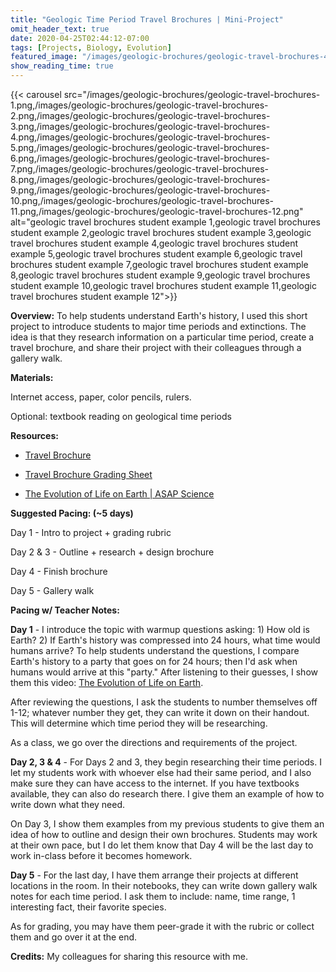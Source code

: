 ```yaml
---
title: "Geologic Time Period Travel Brochures | Mini-Project"
omit_header_text: true
date: 2020-04-25T02:44:12-07:00
tags: [Projects, Biology, Evolution]
featured_image: "/images/geologic-brochures/geologic-travel-brochures-4.png"
show_reading_time: true
---
```


{{< carousel src="/images/geologic-brochures/geologic-travel-brochures-1.png,/images/geologic-brochures/geologic-travel-brochures-2.png,/images/geologic-brochures/geologic-travel-brochures-3.png,/images/geologic-brochures/geologic-travel-brochures-4.png,/images/geologic-brochures/geologic-travel-brochures-5.png,/images/geologic-brochures/geologic-travel-brochures-6.png,/images/geologic-brochures/geologic-travel-brochures-7.png,/images/geologic-brochures/geologic-travel-brochures-8.png,/images/geologic-brochures/geologic-travel-brochures-9.png,/images/geologic-brochures/geologic-travel-brochures-10.png,/images/geologic-brochures/geologic-travel-brochures-11.png,/images/geologic-brochures/geologic-travel-brochures-12.png" alt="geologic travel brochures student example 1,geologic travel brochures student example 2,geologic travel brochures student example 3,geologic travel brochures student example 4,geologic travel brochures student example 5,geologic travel brochures student example 6,geologic travel brochures student example 7,geologic travel brochures student example 8,geologic travel brochures student example 9,geologic travel brochures student example 10,geologic travel brochures student example 11,geologic travel brochures student example 12">}}

**Overview:** To help students understand Earth's history, I used this short project to introduce students to major time periods and extinctions. The idea is that they research information on a particular time period, create a travel brochure, and share their project with their colleagues through a gallery walk.

**Materials:**

Internet access, paper, color pencils, rulers.

Optional: textbook reading on geological time periods

**Resources:**

- [Travel Brochure](/downloads/travel-brochure.doc)

- [Travel Brochure Grading Sheet](/downloads/travel-brochure-grading-sheet.doc)

- [The Evolution of Life on Earth | ASAP Science](https://youtu.be/H2_6cqa2cP4)

**Suggested Pacing: (~5 days)**

Day 1 - Intro to project + grading rubric

Day 2 & 3 - Outline + research + design brochure

Day 4 - Finish brochure

Day 5 - Gallery walk

**Pacing w/ Teacher Notes:**

**Day 1** - I introduce the topic with warmup questions asking: 1) How old is Earth? 2) If Earth's history was compressed into 24 hours, what time would humans arrive? To help students understand the questions, I compare Earth's history to a party that goes on for 24 hours; then I'd ask when humans would arrive at this "party." After listening to their guesses, I show them this video: [The Evolution of Life on Earth](https://youtu.be/H2_6cqa2cP4).

After reviewing the questions, I ask the students to number themselves off 1-12; whatever number they get, they can write it down on their handout. This will determine which time period they will be researching.

As a class, we go over the directions and requirements of the project.

**Day 2, 3 & 4** - For Days 2 and 3, they begin researching their time periods. I let my students work with whoever else had their same period, and I also make sure they can have access to the internet. If you have textbooks available, they can also do research there. I give them an example of how to write down what they need.

On Day 3, I show them examples from my previous students to give them an idea of how to outline and design their own brochures. Students may work at their own pace, but I do let them know that Day 4 will be the last day to work in-class before it becomes homework.

**Day 5** - For the last day, I have them arrange their projects at different locations in the room. In their notebooks, they can write down gallery walk notes for each time period. I ask them to include: name, time range, 1 interesting fact, their favorite species.

As for grading, you may have them peer-grade it with the rubric or collect them and go over it at the end.

**Credits:** My colleagues for sharing this resource with me.
